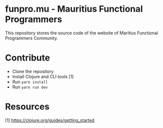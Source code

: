 funpro.mu - Mauritius Functional Programmers
============================================

This repository stores the source code of the website of
Maritius Functional Programmers Community.

Contribute
==========

- Clone the repository
- Install Clojure and CLI tools [1]
- Run `yarn install`
- Run `yarn run dev`

Resources
=========

[1] https://clojure.org/guides/getting_started

